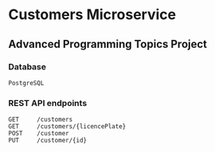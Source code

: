 # Customers Microservice
## Advanced Programming Topics Project
### Database
    PostgreSQL

### REST API endpoints
    GET     /customers
    GET     /customers/{licencePlate}
    POST    /customer
    PUT     /customer/{id}


